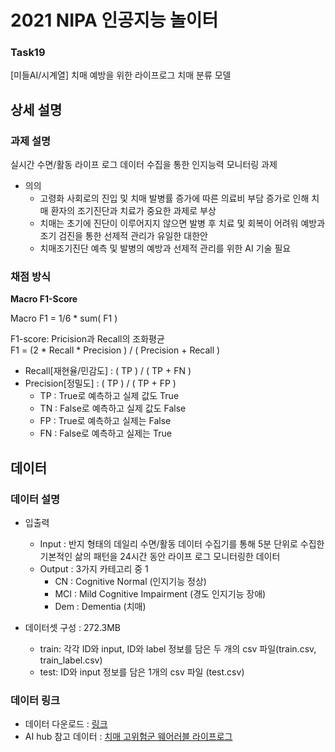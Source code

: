 # 2021 NIPA 인공지능 놀이터

### Task19
[미들AI/시계열] 치매 예방을 위한 라이프로그 치매 분류 모델


## 상세 설명

### 과제 설명

실시간 수면/활동 라이프 로그 데이터 수집을 통한 인지능력 모니터링 과제

- 의의
  - 고령화 사회로의 진입 및 치매 발병률 증가에 따른 의료비 부담 증가로 인해 치매 환자의 조기진단과 치료가 중요한 과제로 부상
  - 치매는 초기에 진단이 이루어지지 않으면 발병 후 치료 및 회복이 어려워 예방과 조기 검진을 통한 선제적 관리가 유일한 대한안
  - 치매조기진단 예측 및 발병의 예방과 선제적 관리를 위한 AI 기술 필요

### 채점 방식

**Macro F1-Score**

Macro F1 = 1/6 * sum( F1 )  
  
F1-score: Pricision과 Recall의 조화평균  
F1 = (2 * Recall * Precision ) / ( Precision + Recall )

- Recall[재현율/민감도] : ( TP ) / ( TP + FN )
- Precision[정밀도] : ( TP ) / ( TP + FP )
  - TP : True로 예측하고 실제 값도 True
  - TN : False로 예측하고 실제 값도 False
  - FP : True로 예측하고 실제는 False
  - FN : False로 예측하고 실제는 True



## 데이터

### 데이터 설명

- 입출력
  - Input : 반지 형태의 데일리 수면/활동 데이터 수집기를 통해 5분 단위로 수집한 기본적인 삶의 패턴을 24시간 동안 라이프 로그 모니터링한 데이터
  - Output : 3가지 카테고리 중 1
    - CN : Cognitive Normal (인지기능 정상)
    - MCI : Mild Cognitive Impairment (경도 인지기능 장애)
    - Dem : Dementia (치매)

- 데이터셋 구성 : 272.3MB
  - train: 각각 ID와 input, ID와 label 정보를 담은 두 개의 csv 파일(train.csv, train_label.csv)
  - test: ID와 input 정보를 담은 1개의 csv 파일 (test.csv)

### 데이터 링크
- 데이터 다운로드 : [링크](https://aihub.or.kr/problem_contest/nipa-learning-platform)  
- AI hub 참고 데이터 : [치매 고위험군 웨어러블 라이프로그](https://aihub.or.kr/aidata/30749)

